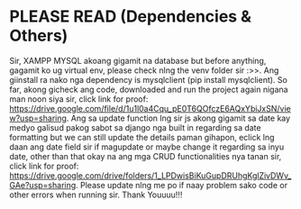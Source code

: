 # PLEASE READ (Dependencies & Others)
Sir, XAMPP MYSQL akoang gigamit na database but before anything, gagamit ko ug virtual env, please check nlng the venv folder sir :>>. Ang giinstall ra nako nga dependency is mysqlclient (pip install mysqlclient). So far, akong gicheck ang code, downloaded and run the project again nigana man noon siya sir, click link for proof: https://drive.google.com/file/d/1u1l0a4Cqu_pE0T6QOfczE6AQxYbiJxSN/view?usp=sharing. Ang sa update function lng sir js akong gigamit sa date kay medyo galisud pakog sabot sa django nga built in regarding sa date formatting but we can still update the details paman gihapon, eclick lng daan ang date field sir if magupdate or maybe change it regarding sa inyu date, other than that okay na ang mga CRUD functionalities nya tanan sir, click link for proof: https://drive.google.com/drive/folders/1_LPDwisBiKuGupDRUhgKglZivDWv_GAe?usp=sharing. Please update nlng me po if naay problem sako code or other errors when running sir. Thank Youuuu!!!
